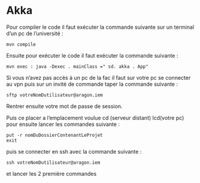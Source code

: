 # Akka

Pour compiler le code il faut exécuter la commande suivante sur un terminal d’un pc de l’université :

```mvn compile```

Ensuite pour exécuter le code il faut exécuter la commande suivante :

```mvn exec : java -Dexec . mainClass =" sd. akka . App"```

Si vous n’avez pas accès à un pc de la fac il faut sur votre pc se connecter au vpn puis sur un invité de commande taper la commande suivante :

```sftp votreNomDutilisateur@aragon.iem```

Rentrer ensuite votre mot de passe de session.

Puis ce placer a l’emplacement voulue cd (serveur distant) lcd(votre pc) pour ensuite lancer les commandes suivante :

```
put -r nomDuDossierContenantLeProjet
exit
```

puis se connecter en ssh avec la commande suivante :

```ssh votreNomDutilisateur@aragon.iem```

et lancer les 2 première commandes
